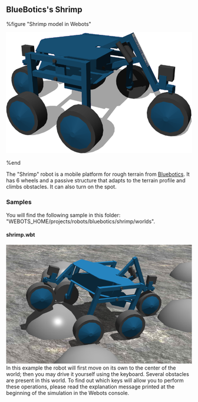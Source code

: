 ## BlueBotics's Shrimp

%figure "Shrimp model in Webots"

![model.png](images/robots/shrimp/model.png)

%end

The "Shrimp" robot is a mobile platform for rough terrain from [Bluebotics](http://www.bluebotics.ch).
It has 6 wheels and a passive structure that adapts to the terrain profile and climbs obstacles.
It can also turn on the spot.

### Samples

You will find the following sample in this folder: "WEBOTS\_HOME/projects/robots/bluebotics/shrimp/worlds".

#### shrimp.wbt

![shrimp.wbt.png](images/robots/shrimp/shrimp.wbt.png) In this example the robot will first move on its own to the center of the world; then you may drive it yourself using the keyboard.
Several obstacles are present in this world.
To find out which keys will allow you to perform these operations, please read the explanation message printed at the beginning of the simulation in the Webots console.
